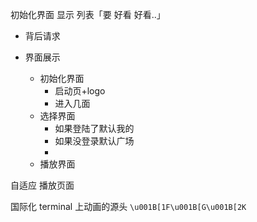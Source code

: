 初始化界面
显示
列表「要 好看 好看..」
- 背后请求


- 界面展示
    - 初始化界面
        - 启动页+logo
        - 进入几面
    - 选择界面
        - 如果登陆了默认我的
        - 如果没登录默认广场
        - 
    - 播放界面


自适应 播放页面

国际化
terminal 上动画的源头
`\u001B[1F\u001B[G\u001B[2K`